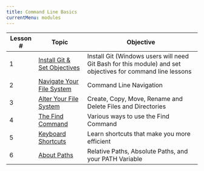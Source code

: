 ```yaml
---
title: Command Line Basics
currentMenu: modules
---
```


Lesson # | Topic | Objective
-----|-----|------------------
1 | [Install Git & Set Objectives](1/) | Install Git (Windows users will need Git Bash for this module) and set objectives for command line lessons
2 | [Navigate Your File System](2/) | Command Line Navigation
3 | [Alter Your File System](3/) | Create, Copy, Move, Rename and Delete Files and Directories
4 | [The Find Command](4/) | Various ways to use the Find Command
5 | [Keyboard Shortcuts](5/) | Learn shortcuts that make you more efficient
6 | [About Paths](6/) | Relative Paths, Absolute Paths, and your PATH Variable